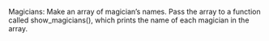Magicians: Make an array of magician’s names. Pass the array to a function called show_magicians(), which prints the name of each magician in the array.
